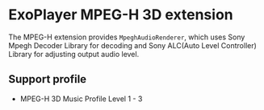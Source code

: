 # ExoPlayer MPEG-H 3D extension #

The MPEG-H extension provides `MpeghAudioRenderer`, which uses Sony Mpegh Decoder Library for
decoding and Sony ALC(Auto Level Controller) Library for adjusting output audio level.

## Support profile ##
* MPEG-H 3D Music Profile Level 1 - 3
